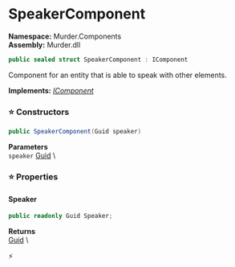 # SpeakerComponent

**Namespace:** Murder.Components \
**Assembly:** Murder.dll

```csharp
public sealed struct SpeakerComponent : IComponent
```

Component for an entity that is able to speak with other elements.

**Implements:** _[IComponent](/Bang/Components/IComponent.html)_

### ⭐ Constructors
```csharp
public SpeakerComponent(Guid speaker)
```

**Parameters** \
`speaker` [Guid](https://learn.microsoft.com/en-us/dotnet/api/System.Guid?view=net-7.0) \

### ⭐ Properties
#### Speaker
```csharp
public readonly Guid Speaker;
```

**Returns** \
[Guid](https://learn.microsoft.com/en-us/dotnet/api/System.Guid?view=net-7.0) \


⚡